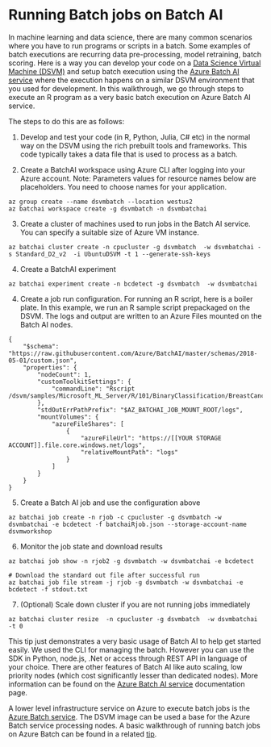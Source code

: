 # Running Batch jobs on Batch AI 
In machine learning and data science, there are many common scenarios where you have to run programs or scripts in a batch.  Some examples of batch executions are recurring data pre-processing, model retraining, batch scoring. 
Here is a way you can develop your code on a [Data Science Virtual Machine (DSVM)](http://aka.ms/dsvmdoc) and setup batch execution using the [Azure Batch AI service](https://docs.microsoft.com/azure/batch-ai/) where the execution happens on a similar DSVM environment
that you used for development. In this walkthrough, we go through steps to execute an R program as a very basic batch execution on Azure Batch AI service. 

The steps to do this are as follows:


1. Develop and test your code (in R, Python, Julia, C# etc) in the normal way on the DSVM using the rich prebuilt tools and frameworks. This code typically takes a data file that is used to process as a batch. 

2. Create a BatchAI workspace using Azure CLI after logging into your Azure account. Note: Parameters values for resource names below are placeholders. You need to choose names for your application. 

```
az group create --name dsvmbatch --location westus2
az batchai workspace create -g dsvmbatch -n dsvmbatchai
```

3. Create a cluster of machines used to run jobs in the Batch AI service. You can specify a suitable size of Azure VM instance. 
```
az batchai cluster create -n cpucluster -g dsvmbatch  -w dsvmbatchai -s Standard_D2_v2  -i UbuntuDSVM -t 1 --generate-ssh-keys
```

4. Create a BatchAI experiment

```
az batchai experiment create -n bcdetect -g dsvmbatch  -w dsvmbatchai
```

4. Create a job run configuration. For running an R script, here is a boiler plate. In this example, we run an R sample script  prepackaged on the DSVM. The logs and output are written to an Azure Files mounted on the Batch AI nodes. 
```
{
    "$schema": "https://raw.githubusercontent.com/Azure/BatchAI/master/schemas/2018-05-01/custom.json",
    "properties": {
        "nodeCount": 1,
        "customToolkitSettings": {
            "commandLine": "Rscript /dsvm/samples/Microsoft_ML_Server/R/101/BinaryClassification/BreastCancerPrediction/BreastCancerPrediction.R"
        },
        "stdOutErrPathPrefix": "$AZ_BATCHAI_JOB_MOUNT_ROOT/logs",
        "mountVolumes": {
            "azureFileShares": [
                {
                    "azureFileUrl": "https://[[YOUR STORAGE ACCOUNT]].file.core.windows.net/logs",
                    "relativeMountPath": "logs"
                }
            ]
        }
    }
}
```

5. Create a Batch AI job and use the configuration above
```
az batchai job create -n rjob -c cpucluster -g dsvmbatch -w dsvmbatchai -e bcdetect -f batchaiRjob.json --storage-account-name dsvmworkshop
```

6. Monitor the job state and download results
```
az batchai job show -n rjob2 -g dsvmbatch -w dsvmbatchai -e bcdetect

# Download the standard out file after successful run
az batchai job file stream -j rjob -g dsvmbatch -w dsvmbatchai -e bcdetect -f stdout.txt
```

7. (Optional) Scale down cluster if you are not running jobs immediately
```
az batchai cluster resize  -n cpucluster -g dsvmbatch  -w dsvmbatchai    -t 0
```
This tip just demonstrates a very basic usage of Batch AI to help get started easily. We used the CLI for managing the batch. However you can use the SDK in Python, node.js, .Net or access through REST API in language of your choice. There are other features of Batch AI like auto scaling, low priority nodes (which cost significantly lesser than dedicated nodes). 
More information  can be found on the [Azure Batch AI service](https://docs.microsoft.com/azure/batch-ai/) documentation page. 

A lower level infrastructure service on Azure to execute batch jobs is the [Azure Batch service](https://docs.microsoft.com/azure/batch/). The DSVM image can be used a base for the Azure Batch service processing nodes. A basic walkthrough of running batch jobs on Azure Batch can be found in a related [tip](Tips/DSVMWithAzureBatch.md). 



